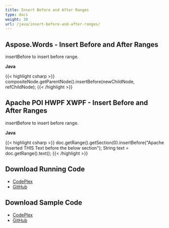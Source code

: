 ```yaml
---
title: Insert Before and After Ranges
type: docs
weight: 30
url: /java/insert-before-and-after-ranges/
---
```


## **Aspose.Words - Insert Before and After Ranges**

insertBefore to insert before range.

**Java**

{{< highlight csharp >}}
compositeNode.getParentNode().insertBefore(newChildNode, refChildNode);
{{< /highlight >}}

## **Apache POI HWPF XWPF - Insert Before and After Ranges**

insertBefore to insert before range.

**Java**

{{< highlight csharp >}}
doc.getRange().getSection(0).insertBefore("Apache Inserted THIS Text before the below section");
String text = doc.getRange().text();
{{< /highlight >}}

## **Download Running Code**

- [CodePlex](https://asposewordsjavaapachepoi.codeplex.com/releases/view/618321)
- [GitHub](https://github.com/aspose-words/Aspose.Words-for-Java/releases/tag/Aspose.Words_Java_for_Apache_POI_WP-v1.0.0)

## **Download Sample Code**

- [CodePlex](https://asposewordsjavaapachepoi.codeplex.com/SourceControl/latest#src/main/java/com/aspose/words/examples/featurescomparison/ranges/)
- [GitHub](https://github.com/aspose-words/Aspose.Words-for-Java/tree/master/Plugins/Aspose_Words_for_Apache_POI/src/main/java/com/aspose/words/examples/featurescomparison/ranges)
